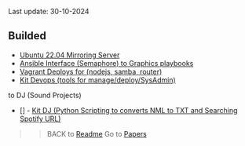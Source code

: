 Last update: 30-10-2024
## Builded 

- [Ubuntu 22.04 Mirroring Server](https://github.com/pro-public/linux-apt-mirror.git)
- [Ansible Interface (Semaphore) to Graphics playbooks](https://github.com/pro-public/semaphore.git)
- [Vagrant Deploys for (nodejs, samba, router)](https://github.com/pro-public/vagrant.git)
- [Kit Devops (tools for manage/deploy/SysAdmin)](https://github.com/pro-public/kit_devops.git)

to DJ (Sound Projects)
- [] - [Kit DJ (Python Scripting to converts NML to TXT and Searching Spotify URL)](https://github.com/pro-public/kit_dj.git)




>> BACK to [Readme](readme.md)
Go to [Papers](./howto/papers.md)
